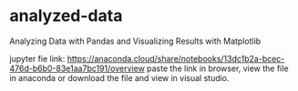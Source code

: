 # analyzed-data
Analyzing Data with Pandas and Visualizing Results with Matplotlib

jupyter fie link: https://anaconda.cloud/share/notebooks/13dc1b2a-bcec-476d-b6b0-83e1aa7bc191/overview
paste the link in browser, view the file in anaconda or download the file and view in visual studio.
